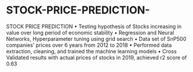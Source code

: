 # STOCK-PRICE-PREDICTION-
STOCK PRICE PREDICTION 
•	Testing hypothesis of Stocks increasing in value over long period of economic stability
•	Regression and Neural Networks, Hyperparameter tuning using grid search 
•	Data set of SnP500 companies’ prices over 6 years from 2012 to 2018
•	Performed data extraction, cleaning, and trained the machine learning models 
•	Cross Validated results with actual prices of stocks in 2019, achieved r2 score of 0.63
 
